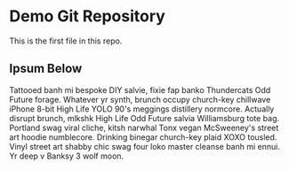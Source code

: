 # Demo Git Repository

This is the first file in this repo.

## Ipsum Below

Tattooed banh mi bespoke DIY salvie, fixie fap banko Thundercats Odd Future forage. Whatever yr synth, brunch occupy church-key chillwave iPhone 8-bit High Life YOLO 90's meggings distillery normcore. Actually disrupt brunch, mlkshk High Life Odd Future salvia Williamsburg tote bag. Portland swag viral cliche, kitsh narwhal Tonx vegan McSweeney's street art hoodie numblecore. Drinking binegar church-key plaid XOXO tousled. Vinyl street art shabby chic swag four loko master cleanse banh mi ennui. Yr deep v Banksy 3 wolf moon.